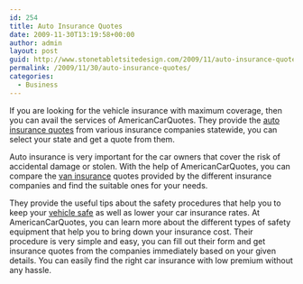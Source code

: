 ```yaml
---
id: 254
title: Auto Insurance Quotes
date: 2009-11-30T13:19:58+00:00
author: admin
layout: post
guid: http://www.stonetabletsitedesign.com/2009/11/auto-insurance-quotes/
permalink: /2009/11/30/auto-insurance-quotes/
categories:
  - Business
---
```

If you are looking for the vehicle insurance with maximum coverage, then you can avail the services of AmericanCarQuotes. They provide the [auto insurance quotes](http://www.americancarquotes.com/) from various insurance companies statewide, you can select your state and get a quote from them.

Auto insurance is very important for the car owners that cover the risk of accidental damage or stolen. With the help of AmericanCarQuotes, you can compare the [van insurance](http://www.americancarquotes.com/page8.php) quotes provided by the different insurance companies and find the suitable ones for your needs.

They provide the useful tips about the safety procedures that help you to keep your [vehicle safe](http://www.americancarquotes.com/page2.php) as well as lower your car insurance rates. At AmericanCarQuotes, you can learn more about the different types of safety equipment that help you to bring down your insurance cost. Their procedure is very simple and easy, you can fill out their form and get insurance quotes from the companies immediately based on your given details. You can easily find the right car insurance with low premium without any hassle.